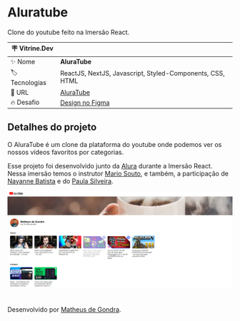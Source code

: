# Aluratube

Clone do youtube feito na Imersão React.

| :placard: Vitrine.Dev |     |
| -------------  | --- |
| :sparkles: Nome        | **AluraTube**
| :label: Tecnologias | ReactJS, NextJS, Javascript, Styled-Components, CSS, HTML
| :rocket: URL         | [AluraTube](https://aluratube-tau-eight.vercel.app/)
| 🔥 Desafio      | [Design no Figma](https://www.figma.com/file/3ryManadSVXjYYdva3orGD/Aluratube-(Copy)?node-id=5%3A2) |

<!-- Inserir imagem com a #vitrinedev ao final do link -->

## Detalhes do projeto

O AluraTube é um clone da plataforma do youtube onde podemos ver os nossos vídeos favoritos por categorias.

Esse projeto foi desenvolvido junto da [Alura](https://www.alura.com.br/) durante a Imersão React. Nessa imersão temos o instrutor [Mario Souto](https://github.com/omariosouto), e também, a participação de [Nayanne Batista](https://github.com/NayanneBatista) e do [Paula Silveira](https://github.com/peas).

![Imagem do projeto](./project.png#vitrinedev)

#

Desenvolvido por [Matheus de Gondra](https://github.com/matheusgondra).
